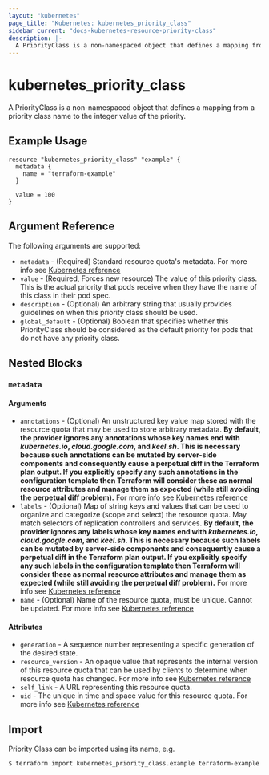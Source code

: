 ```yaml
---
layout: "kubernetes"
page_title: "Kubernetes: kubernetes_priority_class"
sidebar_current: "docs-kubernetes-resource-priority-class"
description: |-
  A PriorityClass is a non-namespaced object that defines a mapping from a priority class name to the integer value of the priority.
---
```


# kubernetes_priority_class

A PriorityClass is a non-namespaced object that defines a mapping from a priority class name to the integer value of the priority.

## Example Usage

```hcl
resource "kubernetes_priority_class" "example" {
  metadata {
    name = "terraform-example"
  }

  value = 100
}
```

## Argument Reference

The following arguments are supported:

* `metadata` - (Required) Standard resource quota's metadata. For more info see [Kubernetes reference](https://github.com/kubernetes/community/blob/master/contributors/devel/sig-architecture/api-conventions.md#metadata)
* `value` - (Required, Forces new resource) The value of this priority class. This is the actual priority that pods receive when they have the name of this class in their pod spec.
* `description` - (Optional) An arbitrary string that usually provides guidelines on when this priority class should be used.
* `global_default` - (Optional) Boolean that specifies whether this PriorityClass should be considered as the default priority for pods that do not have any priority class.

## Nested Blocks

### `metadata`

#### Arguments

* `annotations` - (Optional) An unstructured key value map stored with the resource quota that may be used to store arbitrary metadata.
**By default, the provider ignores any annotations whose key names end with *kubernetes.io*, *cloud.google.com*, and *keel.sh*. This is necessary because such annotations can be mutated by server-side components and consequently cause a perpetual diff in the Terraform plan output. If you explicitly specify any such annotations in the configuration template then Terraform will consider these as normal resource attributes and manage them as expected (while still avoiding the perpetual diff problem).**
For more info see [Kubernetes reference](http://kubernetes.io/docs/user-guide/annotations)
* `labels` - (Optional) Map of string keys and values that can be used to organize and categorize (scope and select) the resource quota. May match selectors of replication controllers and services.
**By default, the provider ignores any labels whose key names end with *kubernetes.io*, *cloud.google.com*, and *keel.sh*. This is necessary because such labels can be mutated by server-side components and consequently cause a perpetual diff in the Terraform plan output. If you explicitly specify any such labels in the configuration template then Terraform will consider these as normal resource attributes and manage them as expected (while still avoiding the perpetual diff problem).**
For more info see [Kubernetes reference](http://kubernetes.io/docs/user-guide/labels)
* `name` - (Optional) Name of the resource quota, must be unique. Cannot be updated. For more info see [Kubernetes reference](http://kubernetes.io/docs/user-guide/identifiers#names)

#### Attributes

* `generation` - A sequence number representing a specific generation of the desired state.
* `resource_version` - An opaque value that represents the internal version of this resource quota that can be used by clients to determine when resource quota has changed. For more info see [Kubernetes reference](https://github.com/kubernetes/community/blob/master/contributors/devel/sig-architecture/api-conventions.md#concurrency-control-and-consistency)
* `self_link` - A URL representing this resource quota.
* `uid` - The unique in time and space value for this resource quota. For more info see [Kubernetes reference](http://kubernetes.io/docs/user-guide/identifiers#uids)

## Import

Priority Class can be imported using its name, e.g.

```
$ terraform import kubernetes_priority_class.example terraform-example
```
